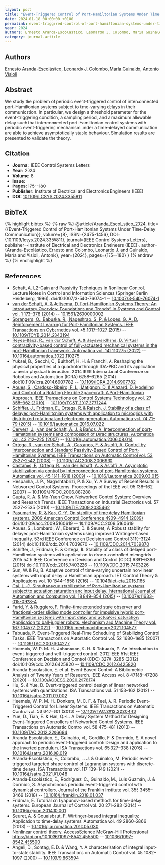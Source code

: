 ```yaml
---
layout: post
title: "Event-Triggered Control of Port-Hamiltonian Systems Under Time-Delay Communication"
date: 2024-01-18 00:00:00 +0100
permalink: event-triggered-control-of-port-hamiltonian-systems-under-time-delay-communication
year: 2024
authors: Ernesto Aranda-Escolástico, Leonardo J. Colombo, María Guinaldo, Antonio Visioli
category: journal-article
---
```

 
## Authors
[Ernesto Aranda-Escolástico](authors/ernesto-aranda-escolastico), [Leonardo J. Colombo](authors/leonardo-j-colombo), [María Guinaldo](authors/maria-guinaldo), [Antonio Visioli](authors/antonio-visioli)
 
## Abstract
We study the problem of periodic event-triggered control of interconnected port-Hamiltonian systems subject to time-varying delays in their communication. In particular, we design a threshold parameter for the event-triggering condition, a sampling period, and a maximum allowable delay such that interconnected port-Hamiltonian control systems with periodic event-triggering mechanism under a time-delayed communication are able to achieve asymptotically stable behaviour. Simulation results are presented to validate the theory.
 
## Citation
- **Journal:** IEEE Control Systems Letters
- **Year:** 2024
- **Volume:** 8
- **Issue:** 
- **Pages:** 175--180
- **Publisher:** Institute of Electrical and Electronics Engineers (IEEE)
- **DOI:** [10.1109/LCSYS.2024.3355811](https://doi.org/10.1109/LCSYS.2024.3355811)
 
## BibTeX
{% highlight bibtex %}
{% raw %}
@article{Aranda_Escol_stico_2024,
  title={{Event-Triggered Control of Port-Hamiltonian Systems Under Time-Delay Communication}},
  volume={8},
  ISSN={2475-1456},
  DOI={10.1109/lcsys.2024.3355811},
  journal={IEEE Control Systems Letters},
  publisher={Institute of Electrical and Electronics Engineers (IEEE)},
  author={Aranda-Escolástico, Ernesto and Colombo, Leonardo J. and Guinaldo, María and Visioli, Antonio},
  year={2024},
  pages={175--180}
}
{% endraw %}
{% endhighlight %}
 
## References
- Schaft, A. L2-Gain and Passivity Techniques in Nonlinear Control. Lecture Notes in Control and Information Sciences (Springer Berlin Heidelberg, 1996). doi:10.1007/3-540-76074-1 -- [10.1007/3-540-76074-1](https://doi.org/10.1007/3-540-76074-1)
- [van der Schaft, A. & Jeltsema, D. Port-Hamiltonian Systems Theory: An Introductory Overview. Foundations and Trends® in Systems and Control vol. 1 173–378 (2014)](port-hamiltonian-systems-theory-an-introductory-overview-journal) -- [10.1561/2600000002](https://doi.org/10.1561/2600000002)
- [Sprangers, O., Babuska, R., Nageshrao, S. P. & Lopes, G. A. D. Reinforcement Learning for Port-Hamiltonian Systems. IEEE Transactions on Cybernetics vol. 45 1017–1027 (2015)](reinforcement-learning-for-port-hamiltonian-systems) -- [10.1109/TCYB.2014.2343194](https://doi.org/10.1109/TCYB.2014.2343194)
- [Reyes-Báez, R., van der Schaft, A. & Jayawardhana, B. Virtual contractivity-based control of fully-actuated mechanical systems in the port-Hamiltonian framework. Automatica vol. 141 110275 (2022)](virtual-contractivity-based-control-of-fully-actuated-mechanical-systems-in-the-port-hamiltonian-framework) -- [10.1016/j.automatica.2022.110275](https://doi.org/10.1016/j.automatica.2022.110275)
- Yuksel, B., Secchi, C., Bulthoff, H. H. & Franchi, A. Reshaping the physical properties of a quadrotor through IDA-PBC and its application to aerial physical interaction. 2014 IEEE International Conference on Robotics and Automation (ICRA) 6258–6265 (2014) doi:10.1109/icra.2014.6907782 -- [10.1109/ICRA.2014.6907782](https://doi.org/10.1109/ICRA.2014.6907782)
- [Aoues, S., Cardoso-Ribeiro, F. L., Matignon, D. & Alazard, D. Modeling and Control of a Rotating Flexible Spacecraft: A Port-Hamiltonian Approach. IEEE Transactions on Control Systems Technology vol. 27 355–362 (2019)](modeling-and-control-of-a-rotating-flexible-spacecraft-a-port-hamiltonian-approach) -- [10.1109/TCST.2017.2771244](https://doi.org/10.1109/TCST.2017.2771244)
- [Schiffer, J., Fridman, E., Ortega, R. & Raisch, J. Stability of a class of delayed port-Hamiltonian systems with application to microgrids with distributed rotational and electronic generation. Automatica vol. 74 71–79 (2016)](stability-of-a-class-of-delayed-port-hamiltonian-systems-with-application-to-microgrids-with-distributed-rotational-and-electronic-generation) -- [10.1016/j.automatica.2016.07.022](https://doi.org/10.1016/j.automatica.2016.07.022)
- [Cervera, J., van der Schaft, A. J. & Baños, A. Interconnection of port-Hamiltonian systems and composition of Dirac structures. Automatica vol. 43 212–225 (2007)](interconnection-of-port-hamiltonian-systems-and-composition-of-dirac-structures) -- [10.1016/j.automatica.2006.08.014](https://doi.org/10.1016/j.automatica.2006.08.014)
- [Ortega, R., van der Schaft, A., Castanos, F. & Astolfi, A. Control by Interconnection and Standard Passivity-Based Control of Port-Hamiltonian Systems. IEEE Transactions on Automatic Control vol. 53 2527–2542 (2008)](control-by-interconnection-and-standard-passivity-based-control-of-port-hamiltonian-systems) -- [10.1109/TAC.2008.2006930](https://doi.org/10.1109/TAC.2008.2006930)
- [Castaños, F., Ortega, R., van der Schaft, A. & Astolfi, A. Asymptotic stabilization via control by interconnection of port-Hamiltonian systems. Automatica vol. 45 1611–1618 (2009)](asymptotic-stabilization-via-control-by-interconnection-of-port-hamiltonian-systems) -- [10.1016/j.automatica.2009.03.015](https://doi.org/10.1016/j.automatica.2009.03.015)
- Hespanha, J. P., Naghshtabrizi, P. & Xu, Y. A Survey of Recent Results in Networked Control Systems. Proceedings of the IEEE vol. 95 138–162 (2007) -- [10.1109/JPROC.2006.887288](https://doi.org/10.1109/JPROC.2006.887288)
- Gupta, R. A. & Mo-Yuen Chow. Networked Control System: Overview and Research Trends. IEEE Transactions on Industrial Electronics vol. 57 2527–2535 (2010) -- [10.1109/TIE.2009.2035462](https://doi.org/10.1109/TIE.2009.2035462)
- [Pasumarthy, R. & Kao, C.-Y. On stability of time delay Hamiltonian systems. 2009 American Control Conference 4909–4914 (2009) doi:10.1109/acc.2009.5160619](on-stability-of-time-delay-hamiltonian-systems) -- [10.1109/ACC.2009.5160619](https://doi.org/10.1109/ACC.2009.5160619)
- Aoues, S., Lombardi, W., Eberard, D. & Seuret, A. Robust stability for delayed port-Hamiltonian systems using improved Wirtinger-based inequality. 53rd IEEE Conference on Decision and Control 3119–3124 (2014) doi:10.1109/cdc.2014.7039870 -- [10.1109/CDC.2014.7039870](https://doi.org/10.1109/CDC.2014.7039870)
- Schiffer, J., Fridman, E. & Ortega, R. Stability of a class of delayed port-Hamiltonian systems with application to droop-controlled microgrids. 2015 54th IEEE Conference on Decision and Control (CDC) 6391–6396 (2015) doi:10.1109/cdc.2015.7403226 -- [10.1109/CDC.2015.7403226](https://doi.org/10.1109/CDC.2015.7403226)
- Sun, W. & Fu, B. Adaptive control of time‐varying uncertain non‐linear systems with input delay: a Hamiltonian approach. IET Control Theory &amp; Applications vol. 10 1844–1858 (2016) -- [10.1049/iet-cta.2015.1165](https://doi.org/10.1049/iet-cta.2015.1165)
- [Cai, L.-C. Simultaneous stabilization of Port-Hamiltonian systems subject to actuation saturation and input delay. International Journal of Automation and Computing vol. 18 849–854 (2015)](simultaneous-stabilization-of-port-hamiltonian-systems-subject-to-actuation-saturation-and-input-delay) -- [10.1007/s11633-015-0928-4](https://doi.org/10.1007/s11633-015-0928-4)
- [Farid, Y. & Ruggiero, F. Finite-time extended state observer and fractional-order sliding mode controller for impulsive hybrid port-Hamiltonian systems with input delay and actuators saturation: Application to ball-juggler robots. Mechanism and Machine Theory vol. 167 104577 (2022)](finite-time-extended-state-observer-and-fractional-order-sliding-mode-controller-for-impulsive-hybrid-port-hamiltonian-systems-with-input-delay-and-actuators-saturation-application-to-ball-juggler-robots) -- [10.1016/j.mechmachtheory.2021.104577](https://doi.org/10.1016/j.mechmachtheory.2021.104577)
- Tabuada, P. Event-Triggered Real-Time Scheduling of Stabilizing Control Tasks. IEEE Transactions on Automatic Control vol. 52 1680–1685 (2007) -- [10.1109/TAC.2007.904277](https://doi.org/10.1109/TAC.2007.904277)
- Heemels, W. P. M. H., Johansson, K. H. & Tabuada, P. An introduction to event-triggered and self-triggered control. 2012 IEEE 51st IEEE Conference on Decision and Control (CDC) 3270–3285 (2012) doi:10.1109/cdc.2012.6425820 -- [10.1109/CDC.2012.6425820](https://doi.org/10.1109/CDC.2012.6425820)
- Aranda-Escolastico, E. et al. Event-Based Control: A Bibliometric Analysis of Twenty Years of Research. IEEE Access vol. 8 47188–47208 (2020) -- [10.1109/ACCESS.2020.2978174](https://doi.org/10.1109/ACCESS.2020.2978174)
- Hu, S. & Yue, D. Event-triggered control design of linear networked systems with quantizations. ISA Transactions vol. 51 153–162 (2012) -- [10.1016/j.isatra.2011.09.002](https://doi.org/10.1016/j.isatra.2011.09.002)
- Heemels, W. P. M. H., Donkers, M. C. F. & Teel, A. R. Periodic Event-Triggered Control for Linear Systems. IEEE Transactions on Automatic Control vol. 58 847–861 (2013) -- [10.1109/TAC.2012.2220443](https://doi.org/10.1109/TAC.2012.2220443)
- Yue, D., Tian, E. & Han, Q.-L. A Delay System Method for Designing Event-Triggered Controllers of Networked Control Systems. IEEE Transactions on Automatic Control vol. 58 475–481 (2013) -- [10.1109/TAC.2012.2206694](https://doi.org/10.1109/TAC.2012.2206694)
- Aranda-Escolástico, E., Guinaldo, M., Gordillo, F. & Dormido, S. A novel approach to periodic event-triggered control: Design and application to the inverted pendulum. ISA Transactions vol. 65 327–338 (2016) -- [10.1016/j.isatra.2016.08.019](https://doi.org/10.1016/j.isatra.2016.08.019)
- Aranda-Escolástico, E., Colombo, L. J. & Guinaldo, M. Periodic event-triggered targeted shape control of Lagrangian systems with discrete-time delays. ISA Transactions vol. 117 139–149 (2021) -- [10.1016/j.isatra.2021.01.048](https://doi.org/10.1016/j.isatra.2021.01.048)
- Aranda-Escolástico, E., Rodríguez, C., Guinaldo, M., Luis Guzmán, J. & Dormido, S. Asynchronous periodic event-triggered control with dynamical controllers. Journal of the Franklin Institute vol. 355 3455–3469 (2018) -- [10.1016/j.jfranklin.2018.01.037](https://doi.org/10.1016/j.jfranklin.2018.01.037)
- Fridman, E. Tutorial on Lyapunov-based methods for time-delay systems. European Journal of Control vol. 20 271–283 (2014) -- [10.1016/j.ejcon.2014.10.001](https://doi.org/10.1016/j.ejcon.2014.10.001)
- Seuret, A. & Gouaisbaut, F. Wirtinger-based integral inequality: Application to time-delay systems. Automatica vol. 49 2860–2866 (2013) -- [10.1016/j.automatica.2013.05.030](https://doi.org/10.1016/j.automatica.2013.05.030)
- Nonlinear control theory. AccessScience McGraw-Hill Professional https://doi.org/10.1036/1097-8542.455500 -- [10.1036/1097-8542.455500](https://doi.org/10.1036/1097-8542.455500)
- Angeli, D., Sontag, E. D. & Wang, Y. A characterization of integral input-to-state stability. IEEE Transactions on Automatic Control vol. 45 1082–1097 (2000) -- [10.1109/9.863594](https://doi.org/10.1109/9.863594)

